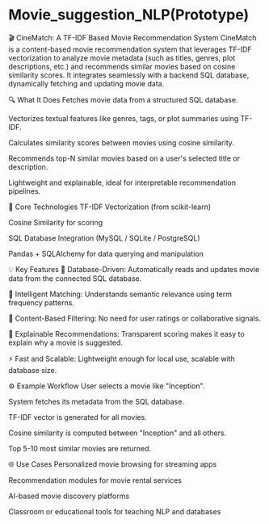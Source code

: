 # Movie_suggestion_NLP(Prototype)
🎬 CineMatch: A TF-IDF Based Movie Recommendation System
CineMatch is a content-based movie recommendation system that leverages TF-IDF vectorization to analyze movie metadata (such as titles, genres, plot descriptions, etc.) and recommends similar movies based on cosine similarity scores. It integrates seamlessly with a backend SQL database, dynamically fetching and updating movie data.

🔍 What It Does
Fetches movie data from a structured SQL database.

Vectorizes textual features like genres, tags, or plot summaries using TF-IDF.

Calculates similarity scores between movies using cosine similarity.

Recommends top-N similar movies based on a user's selected title or description.

Lightweight and explainable, ideal for interpretable recommendation pipelines.

🧠 Core Technologies
TF-IDF Vectorization (from scikit-learn)

Cosine Similarity for scoring

SQL Database Integration (MySQL / SQLite / PostgreSQL)

Pandas + SQLAlchemy for data querying and manipulation

💡 Key Features
🔗 Database-Driven: Automatically reads and updates movie data from the connected SQL database.

🧠 Intelligent Matching: Understands semantic relevance using term frequency patterns.

🎯 Content-Based Filtering: No need for user ratings or collaborative signals.

📜 Explainable Recommendations: Transparent scoring makes it easy to explain why a movie is suggested.

⚡ Fast and Scalable: Lightweight enough for local use, scalable with database size.

⚙️ Example Workflow
User selects a movie like "Inception".

System fetches its metadata from the SQL database.

TF-IDF vector is generated for all movies.

Cosine similarity is computed between "Inception" and all others.

Top 5-10 most similar movies are returned.

🌐 Use Cases
Personalized movie browsing for streaming apps

Recommendation modules for movie rental services

AI-based movie discovery platforms

Classroom or educational tools for teaching NLP and databases

